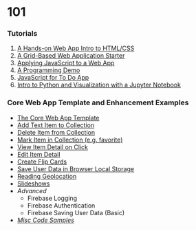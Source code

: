 # 101

### Tutorials
1. [A Hands-on Web App Intro to HTML/CSS](webAppIntro)
2. [A Grid-Based Web Application Starter](gridBasedApp)
3. [Applying JavaScript to a Web App](javascriptApplied)
4. [A Programming Demo](programmingDemo)
5. [JavaScript for To Do App](todoAppJS)
6. [Intro to Python and Visualization with a Jupyter Notebook](https://colab.research.google.com/github/jlyst/101/blob/master/data/Combined_Intro_&_Data_Lab.ipynb)

### Core Web App Template and Enhancement Examples
- [The Core Web App Template](template/coreTemplate)
- [Add Text Item to Collection](template/addText)
- [Delete Item from Collection](template/deleteItem)
- [Mark Item in Collection (e.g. favorite)](template/markItem)
- [View Item Detail on Click](template/detailView)
- [Edit Item Detail](https://repl.it/@jimlyst/Core-Template-View-Detail-With-Form)
- [Create Flip Cards](template/flipCards)
- [Save User Data in Browser Local Storage](template/localStorage)
- [Reading Geolocation](template/geoLocation)
- [Slideshows](https://glidejs.com/docs/)
- *Advanced*
  - Firebase Logging
  - Firebase Authentication
  - Firebase Saving User Data (Basic)
- [*Misc Code Samples*](misc.md)

